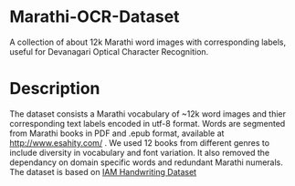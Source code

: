 # Marathi-OCR-Dataset
A collection of about 12k Marathi word images with corresponding labels, useful for Devanagari Optical Character Recognition.

# Description
The dataset consists a Marathi vocabulary of ~12k word images and thier corresponding text labels encoded in utf-8 format. Words are segmented from 
Marathi books in PDF and .epub format, available at http://www.esahity.com/ . We used 12 books from different genres to include diversity in vocabulary
and font variation. It also removed the dependancy on domain specific words and redundant Marathi numerals.
 The dataset is based on [IAM Handwriting Dataset](http://www.fki.inf.unibe.ch/databases/iam-handwriting-database)
 
